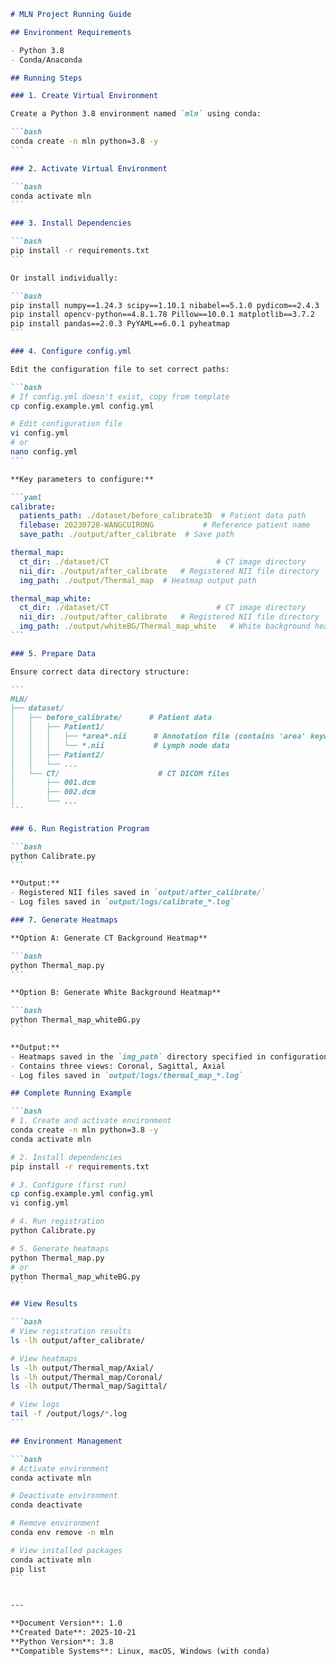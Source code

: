 ````markdown
# MLN Project Running Guide

## Environment Requirements

- Python 3.8
- Conda/Anaconda

## Running Steps

### 1. Create Virtual Environment

Create a Python 3.8 environment named `mln` using conda:

```bash
conda create -n mln python=3.8 -y
```

### 2. Activate Virtual Environment

```bash
conda activate mln
```

### 3. Install Dependencies

```bash
pip install -r requirements.txt
```

Or install individually:

```bash
pip install numpy==1.24.3 scipy==1.10.1 nibabel==5.1.0 pydicom==2.4.3
pip install opencv-python==4.8.1.78 Pillow==10.0.1 matplotlib==3.7.2
pip install pandas==2.0.3 PyYAML==6.0.1 pyheatmap
```

### 4. Configure config.yml

Edit the configuration file to set correct paths:

```bash
# If config.yml doesn't exist, copy from template
cp config.example.yml config.yml

# Edit configuration file
vi config.yml
# or
nano config.yml
```

**Key parameters to configure:**

```yaml
calibrate:
  patients_path: ./dataset/before_calibrate3D  # Patient data path
  filebase: 20230728-WANGCUIRONG           # Reference patient name
  save_path: ./output/after_calibrate  # Save path

thermal_map:
  ct_dir: ./dataset/CT                        # CT image directory
  nii_dir: ./output/after_calibrate   # Registered NII file directory
  img_path: ./output/Thermal_map  # Heatmap output path

thermal_map_white:
  ct_dir: ./dataset/CT                        # CT image directory
  nii_dir: ./output/after_calibrate   # Registered NII file directory
  img_path: ./output/whiteBG/Thermal_map_white   # White background heatmap output path
```

### 5. Prepare Data

Ensure correct data directory structure:

```
MLN/
├── dataset/
│   ├── before_calibrate/      # Patient data
│   │   ├── Patient1/
│   │   │   ├── *area*.nii      # Annotation file (contains 'area' keyword)
│   │   │   └── *.nii           # Lymph node data
│   │   ├── Patient2/
│   │   └── ...
│   └── CT/                      # CT DICOM files
│       ├── 001.dcm
│       ├── 002.dcm
│       └── ...
```

### 6. Run Registration Program

```bash
python Calibrate.py
```

**Output:**
- Registered NII files saved in `output/after_calibrate/`
- Log files saved in `output/logs/calibrate_*.log`

### 7. Generate Heatmaps

**Option A: Generate CT Background Heatmap**

```bash
python Thermal_map.py
```

**Option B: Generate White Background Heatmap**

```bash
python Thermal_map_whiteBG.py
```

**Output:**
- Heatmaps saved in the `img_path` directory specified in configuration file
- Contains three views: Coronal, Sagittal, Axial
- Log files saved in `output/logs/thermal_map_*.log`

## Complete Running Example

```bash
# 1. Create and activate environment
conda create -n mln python=3.8 -y
conda activate mln

# 2. Install dependencies
pip install -r requirements.txt

# 3. Configure (first run)
cp config.example.yml config.yml
vi config.yml

# 4. Run registration
python Calibrate.py

# 5. Generate heatmaps
python Thermal_map.py
# or
python Thermal_map_whiteBG.py
```

## View Results

```bash
# View registration results
ls -lh output/after_calibrate/

# View heatmaps
ls -lh output/Thermal_map/Axial/
ls -lh output/Thermal_map/Coronal/
ls -lh output/Thermal_map/Sagittal/

# View logs
tail -f /output/logs/*.log
```

## Environment Management

```bash
# Activate environment
conda activate mln

# Deactivate environment
conda deactivate

# Remove environment
conda env remove -n mln

# View installed packages
conda activate mln
pip list
```


---

**Document Version**: 1.0  
**Created Date**: 2025-10-21  
**Python Version**: 3.8  
**Compatible Systems**: Linux, macOS, Windows (with conda)

````
